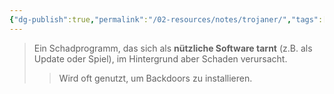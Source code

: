 ```yaml
---
{"dg-publish":true,"permalink":"/02-resources/notes/trojaner/","tags":["malware"],"noteIcon":"","updated":"2025-07-12T13:31:41.000+02:00"}
---
```


>Ein Schadprogramm, das sich als **nützliche Software tarnt** (z.B. als Update oder Spiel), im Hintergrund aber Schaden verursacht.  
>>Wird oft genutzt, um Backdoors zu installieren.